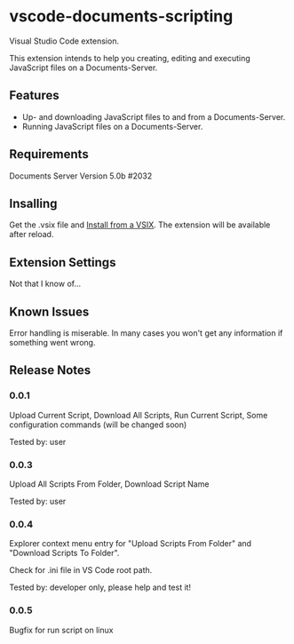 # vscode-documents-scripting

Visual Studio Code extension.

This extension intends to help you creating, editing and executing JavaScript files on a Documents-Server.


## Features

* Up- and downloading JavaScript files to and from a Documents-Server.
* Running JavaScript files on a Documents-Server.


## Requirements

Documents Server Version 5.0b #2032

## Insalling

Get the .vsix file and
[Install from a VSIX](https://code.visualstudio.com/docs/extensions/install-extension#_install-from-a-vsix).
The extension will be available after reload.


## Extension Settings

Not that I know of...

## Known Issues

Error handling is miserable. In many cases you won't get any information if something went wrong.

## Release Notes

### 0.0.1

Upload Current Script,
Download All Scripts,
Run Current Script,
Some configuration commands (will be changed soon)

Tested by: user

### 0.0.3

Upload All Scripts From Folder,
Download Script Name

Tested by: user

### 0.0.4

Explorer context menu entry for "Upload Scripts From Folder" and "Download Scripts To Folder".

Check for .ini file in VS Code root path.

Tested by: developer only, please help and test it!

### 0.0.5

Bugfix for run script on linux

